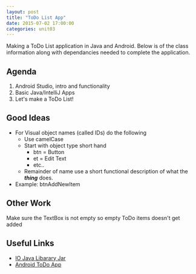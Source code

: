 ```yaml
---
layout: post
title: "ToDo List App"
date: 2015-07-02 17:00:00
categories: unit03
---
```


Making a ToDo List application in Java and Android.  Below is of the class information
along with dependancies needed to complete the application.

## Agenda

1. Android Studio, intro and functionality
2. Basic Java/IntelliJ Apps
3. Let's make a ToDo List!

## Good Ideas

* For Visual object names (called IDs) do the following
	* Use camelCase
	* Start with object type short hand
		* btn = Button
		* et = Edit Text
		* etc..
	* Remainder of name use a short functional description of what the ***thing*** does.
* Example: btnAddNewItem

## Other Work

  Make sure the TextBox is not empty so empty ToDo items doesn't get added

## Useful Links

* [IO Java Libarary Jar](https://www.dropbox.com/s/ynokptio9g49ig0/commons-io-2.4.jar)
* [Android ToDo App](https://docs.google.com/presentation/d/15JnmfmFa0hJOEkBhG_TeymChLzDzpOTJvBlOj29A9fY/edit?pli=1#slide=id.gf45d6347_3_30)
